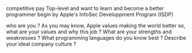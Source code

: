 competitive pay 
Top-level and want to learn and become a better programmer
begin by Apple's InfoSec Developpment Program (ISDP)

who are you ?
As you may know, Apple values making the world better so, what are your values and why this job ?
What are your strengths and weaknesses ?
What programming languages do you know best ?
Describe your ideal company culture ?